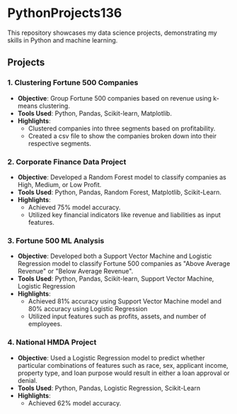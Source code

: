 # PythonProjects136

This repository showcases my data science projects, demonstrating my skills in Python and machine learning. 

## Projects

### 1.  Clustering Fortune 500 Companies
- **Objective**: Group Fortune 500 companies based on revenue using k-means clustering.
- **Tools Used**: Python, Pandas, Scikit-learn, Matplotlib.
- **Highlights**:
  - Clustered companies into three segments based on profitability.
  - Created a csv file to show the companies broken down into their respective segments.

### 2. Corporate Finance Data Project
- **Objective**: Developed a Random Forest model to classify companies as High, Medium, or Low Profit.
- **Tools Used**: Python, Pandas, Random Forest, Matplotlib, Scikit-Learn.
- **Highlights**:
  - Achieved 75% model accuracy.
  - Utilized key financial indicators like revenue and liabilities as input features.

### 3. Fortune 500 ML Analysis
- **Objective**: Developed both a Support Vector Machine and Logistic Regression model to classify Fortune 500 companies as "Above Average Revenue" or "Below Average Revenue". 
- **Tools Used**: Python, Pandas, Scikit-learn, Support Vector Machine, Logistic Regression
- **Highlights**:
  - Achieved 81% accuracy using Support Vector Machine model and 80% accuracy using Logistic Regression
  - Utilized input features such as profits, assets, and number of employees.

### 4. National HMDA Project
- **Objective**: Used a Logistic Regression model to predict whether particular combinations of features such as race, sex, applicant income, property type, and loan purpose would result in either a loan approval or denial.
- **Tools Used**: Python, Pandas, Logistic Regression, Scikit-Learn
- **Highlights**:
  - Achieved 62% model accuracy.
 
